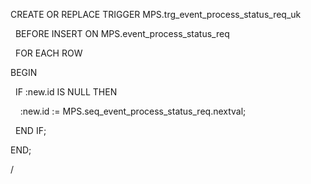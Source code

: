 CREATE OR REPLACE TRIGGER MPS.trg_event_process_status_req_uk

  BEFORE INSERT ON MPS.event_process_status_req

  FOR EACH ROW

BEGIN

  IF :new.id IS NULL THEN

    :new.id := MPS.seq_event_process_status_req.nextval;

  END IF;

  

END;

/